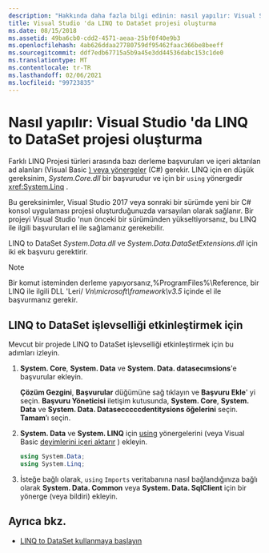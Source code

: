 ```yaml
---
description: "Hakkında daha fazla bilgi edinin: nasıl yapılır: Visual Studio 'da LINQ to DataSet projesi oluşturma"
title: Visual Studio 'da LINQ to DataSet projesi oluşturma
ms.date: 08/15/2018
ms.assetid: 49ba6cb0-cdd2-4571-aeaa-25bf0f40e9b3
ms.openlocfilehash: 4ab626ddaa27780759df95462faac366be8beeff
ms.sourcegitcommit: ddf7edb67715a5b9a45e3dd44536dabc153c1de0
ms.translationtype: MT
ms.contentlocale: tr-TR
ms.lasthandoff: 02/06/2021
ms.locfileid: "99723835"
---
```

# <a name="how-to-create-a-linq-to-dataset-project-in-visual-studio"></a>Nasıl yapılır: Visual Studio 'da LINQ to DataSet projesi oluşturma

Farklı LINQ Projesi türleri arasında bazı derleme başvuruları ve içeri aktarılan ad alanları (Visual Basic [) veya yönergeler](../../../csharp/language-reference/keywords/using-directive.md) (C#) gerekir. LINQ için en düşük gereksinim, *System.Core.dll* bir başvurudur ve için bir `using` yönergedir <xref:System.Linq> .

Bu gereksinimler, Visual Studio 2017 veya sonraki bir sürümde yeni bir C# konsol uygulaması projesi oluşturduğunuzda varsayılan olarak sağlanır. Bir projeyi Visual Studio 'nun önceki bir sürümünden yükseltiyorsanız, bu LINQ ile ilgili başvuruları el ile sağlamanız gerekebilir.

LINQ to DataSet *System.Data.dll* ve *System.Data.DataSetExtensions.dll* için iki ek başvuru gerektirir.

> [!NOTE]
> Bir komut isteminden derleme yapıyorsanız,%ProgramFiles%\Reference, bir LINQ ile ilgili DLL 'Leri/ *Vn\microsoft\framework\v3.5* içinde el ile başvurmanız gerekir.

## <a name="to-enable-linq-to-dataset-functionality"></a>LINQ to DataSet işlevselliği etkinleştirmek için

Mevcut bir projede LINQ to DataSet işlevselliği etkinleştirmek için bu adımları izleyin.

1. **System. Core**, **System. Data** ve **System. Data. datasecımsions**'e başvurular ekleyin.

   **Çözüm Gezgini**, **Başvurular** düğümüne sağ tıklayın ve **Başvuru Ekle**' yi seçin. **Başvuru Yöneticisi** iletişim kutusunda, **System. Core**, **System. Data** ve **System. Data. Datasecccccdentitysions öğelerini** seçin. **Tamam**’ı seçin.

1. **System. Data** ve **System. LINQ** için [using](../../../csharp/language-reference/keywords/using-directive.md) yönergelerini (veya Visual Basic [deyimlerini içeri aktarır](../../../visual-basic/language-reference/statements/imports-statement-net-namespace-and-type.md) ) ekleyin.

   ```csharp
   using System.Data;
   using System.Linq;
   ```

1. İsteğe bağlı olarak, `using` `Imports` veritabanına nasıl bağlandığınıza bağlı olarak **System. Data. Common** veya **System. Data. SqlClient** için bir yönerge (veya bildiri) ekleyin.

## <a name="see-also"></a>Ayrıca bkz.

- [LINQ to DataSet kullanmaya başlayın](getting-started-linq-to-dataset.md)
